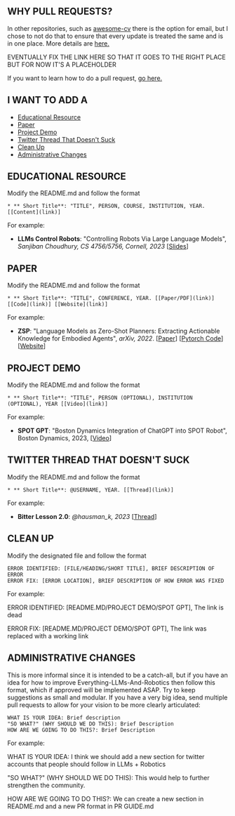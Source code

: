 ## WHY PULL REQUESTS? 
In other repositories, such as [awesome-cv](https://github.com/jbhuang0604/awesome-computer-vision) there is the option for email, but I chose to not do that to ensure that every update is treated the same and is in one place. More details are [here.](https://jrin771.github.io) 

EVENTUALLY FIX THE LINK HERE SO THAT IT GOES TO THE RIGHT PLACE BUT FOR NOW IT'S A PLACEHOLDER


If you want to learn how to do a pull request, [go here.](https://docs.github.com/en/pull-requests/collaborating-with-pull-requests/proposing-changes-to-your-work-with-pull-requests/creating-a-pull-request)

## I WANT TO ADD A 
- [Educational Resource](#educational-resource)
- [Paper](#paper)
- [Project Demo](#project-demo) 
- [Twitter Thread That Doesn't Suck](#twitter-thread-that-doesn't-suck) 
- [Clean Up](#clean-up) 
- [Administrative Changes](#administrative-changes)

## EDUCATIONAL RESOURCE <a name="educational-resource"></a>
Modify the README.md and follow the format 
``` 
* ** Short Title**: "TITLE", PERSON, COURSE, INSTITUTION, YEAR. [[Content](link)]
``` 
For example: 
* **LLMs Control Robots**: "Controlling Robots Via Large Language Models", *Sanjiban Choudhury, CS 4756/5756, Cornell, 2023* [[Slides](https://www.cs.cornell.edu/courses/cs4756/2023sp/assets/slides_notes/lec26_slides.pdf)]

## PAPER <a name="paper"></a>
Modify the README.md and follow the format 
``` 
* ** Short Title**: "TITLE", CONFERENCE, YEAR. [[Paper/PDF](link)] [[Code](link)] [[Website](link)]
``` 
For example:

* **ZSP**: "Language Models as Zero-Shot Planners: Extracting Actionable Knowledge for Embodied Agents", *arXiv, 2022*. [[Paper](https://arxiv.org/abs/2201.07207)] [[Pytorch Code](https://github.com/huangwl18/language-planner)] [[Website](https://wenlong.page/language-planner/)]

## PROJECT DEMO <a name="project-demo"></a>
Modify the README.md and follow the format 
``` 
* ** Short Title**: "TITLE", PERSON (OPTIONAL), INSTITUTION (OPTIONAL), YEAR [[Video](link)]
``` 
For example: 

* **SPOT GPT**: "Boston Dynamics Integration of ChatGPT into SPOT Robot", Boston Dynamics, 2023, [[Video](https://www.youtube.com/watch?v=XyCKe3rrYik)]

## TWITTER THREAD THAT DOESN'T SUCK <a name="twitter-thread-that-doesn't-suck"></a>
Modify the README.md and follow the format 
``` 
* ** Short Title**: @USERNAME, YEAR. [[Thread](link)]  
```  
For example: 

* **Bitter Lesson 2.0**: *@hausman_k, 2023* [[Thread](https://twitter.com/hausman_k/status/1612509549889744899)]

## CLEAN UP <a name="clean-up"></a>
Modify the designated file and follow the format 
``` 
ERROR IDENTIFIED: [FILE/HEADING/SHORT TITLE], BRIEF DESCRIPTION OF ERROR
ERROR FIX: [ERROR LOCATION], BRIEF DESCRIPTION OF HOW ERROR WAS FIXED
```  

For example:  

ERROR IDENTIFIED: [README.MD/PROJECT DEMO/SPOT GPT], The link is dead 

ERROR FIX: [README.MD/PROJECT DEMO/SPOT GPT], The link was replaced with a working link

## ADMINISTRATIVE CHANGES <a name="administrative-changes"></a>
This is more informal since it is intended to be a catch-all, but if you have an idea for how to improve Everything-LLMs-And-Robotics then follow this format, which if approved will be implemented ASAP. Try to keep suggestions as small and modular. If you have a very big idea, send multiple pull requests to allow for your vision to be more clearly articulated: 
``` 
WHAT IS YOUR IDEA: Brief description
"SO WHAT?" (WHY SHOULD WE DO THIS): Brief Description
HOW ARE WE GOING TO DO THIS?: Brief Description 
```  

For example: 

WHAT IS YOUR IDEA: I think we should add a new section for twitter accounts that people should follow in LLMs + Robotics

"SO WHAT?" (WHY SHOULD WE DO THIS): This would help to further strengthen the community.

HOW ARE WE GOING TO DO THIS?: We can create a new section in README.md and a new PR format in PR GUIDE.md



